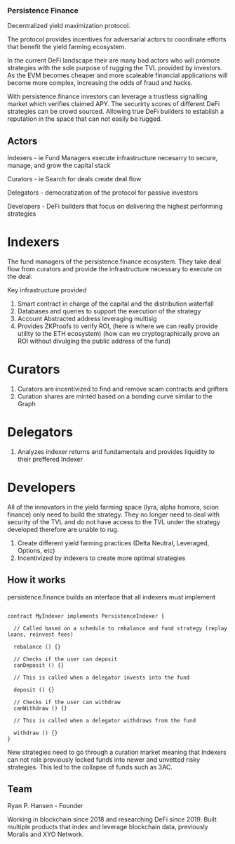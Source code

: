 ### Persistence Finance

Decentralized yield maximization protocol.

The protocol provides incentives for adversarial actors to coordinate efforts that benefit the yield farming ecosystem.

In the current DeFi landscape their are many bad actors who will promote strategies with the sole purpose of rugging the TVL provided by investors. As the EVM becomes cheaper and more scaleable financial applications will become more complex, increasing the odds of fraud and hacks. 

With persistence.finance investors can leverage a trustless signalling market which verifies claimed APY. The securirty scores of different DeFi strategies can be crowd sourced. Allowing true DeFi builders to establish a reputation in the space that can not easily be rugged.

## Actors

Indexers - ie Fund Managers execute infrastructure necesarry to secure, manage, and grow the capital stack

Curators - ie Search for deals create deal flow

Delegators - democratization of the protocol for passive investors

Developers - DeFi builders that focus on delivering the highest performing strategies

# Indexers

The fund managers of the persistence.finance ecosystem.
They take deal flow from curators and provide the infrastructure necessary to execute on the deal.

Key infrastructure provided

1. Smart contract in charge of the capital and the distribution waterfall
2. Databases and queries to support the execution of the strategy
3. Account Abstracted address leveraging multisig
4. Provides ZKProofs to verify ROI, 
   (here is where we can really provide utility to the ETH ecosystem)
   (how can we cryptographically prove an ROI without divulging the public address of the fund)

# Curators

1. Curators are incentivized to find and remove scam contracts and grifters
2. Curation shares are minted based on a bonding curve similar to the Graph

# Delegators

1. Analyzes indexer returns and fundamentals and provides liquidity to their preffered Indexer

# Developers

All of the innovators in the yield farming space (lyra, alpha homora, scion finance) 
only need to build the strategy. They no longer need to deal with security of the TVL
and do not have access to the TVL under the strategy developed therefore are unable to rug.

1. Create different yield farming practices (Delta Neutral, Leveraged, Options, etc)
2. Incentivized by indexers to create more optimal strategies


## How it works

persistence.finance builds an interface that all indexers must implement

```sol

contract MyIndexer implements PersistenceIndexer {

  // Called based on a schedule to rebalance and fund strategy (replay loans, reinvest fees)
  
  rebalance () {}

  // Checks if the user can deposit
  canDeposit () {}
  
  // This is called when a delegator invests into the fund
  
  deposit () {}

  // Checks if the user can withdraw
  canWithdraw () {}

  // This is called when a delegator withdraws from the fund
  
  withdraw () {}
}

```

New strategies need to go through a curation market meaning that Indexers can not role previously locked funds into newer and unvetted risky strategies. This led to the collapse of funds such as 3AC.

## Team

Ryan P. Hansen - Founder

Working in blockchain since 2018 and researching DeFi since 2019.
Built multiple products that index and leverage blockchain data, previously Moralis and XYO Network.

<!-- Encouraging scalability is important since it allows a wide breadth of applications to be developed

This is both good as it will allow markets to become more efficient but at the same time can be difficult for passive investors.  -->